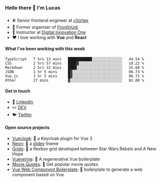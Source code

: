 ### Hello there 👋 I'm Lucas

* ⛹️‍ Senior frontend engineer at [cVortex](https://www.linkedin.com/company/cvortexdigital/)
* 📆 Former organiser of [FrontInUdi](https://www.linkedin.com/company/frontinudi)
* 📓 Instructor at [Digital Innovation One](https://web.digitalinnovation.one/course/introducao-criacao-de-websites-com-html5-e-css3/learning/462f831d-5fdf-485e-bf07-1d391eb94ac8/)
* ❤️ I love working with **Vue** and **React**

#### What I've been working with this week

<!--START_SECTION:waka-->

```text
TypeScript   7 hrs 13 mins   ███████████░░░░░░░░░░░░░░   44.54 %
CSS          2 hrs 57 mins   ████▓░░░░░░░░░░░░░░░░░░░░   18.22 %
Markdown     2 hrs 32 mins   ████░░░░░░░░░░░░░░░░░░░░░   15.68 %
JSON         1 hr 5 mins     █▓░░░░░░░░░░░░░░░░░░░░░░░   06.73 %
Vue.js       1 hr 5 mins     █▓░░░░░░░░░░░░░░░░░░░░░░░   06.71 %
Other        27 mins         ▓░░░░░░░░░░░░░░░░░░░░░░░░   02.80 %
```

<!--END_SECTION:waka-->

#### Get in touch

* 🏢 [LinkedIn](https://www.linkedin.com/in/vilaboim/)
* ✏️ [DEV](https://dev.to/vilaboim)
* 🐦 [Twitter](https://twitter.com/lucasvilaboim)

#### Open source projects

* [Vuecloak](https://github.com/vilaboim/vuecloak): 🔑 a Keycloak plugin for Vue 3
* [Neon](https://github.com/vilaboim/slidev-theme-neon): 🦚 a [slidev](https://sli.dev/) theme
* [Grido](https://github.com/vilaboim/grido): 🐸 a flexbox grid developed between Star Wars Rebels and A New Hope
* [Vueverine](https://github.com/vilaboim/vueverine): 🦦 A regenerative Vue boilerplate
* [Movie Quotes](https://github.com/vilaboim/movie-quotes): 🎥 Get popular movie quotes
* [Vue Web Component Boilerplate](https://github.com/vilaboim/vue-web-component-boilerplate): 💚 boilerplate to generate a web component based on Vue
